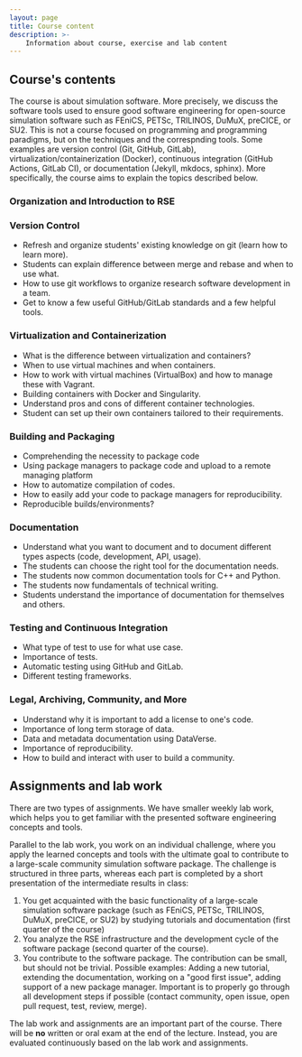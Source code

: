 ```yaml
---
layout: page
title: Course content
description: >-
    Information about course, exercise and lab content
---
```

## Course's contents

The course is about simulation software. More precisely, we discuss the software tools used to ensure good software engineering for open-source simulation software such as FEniCS, PETSc, TRILINOS, DuMuX, preCICE, or SU2. This is not a course focused on programming and programming paradigms, but on the techniques and the correspnding tools. Some examples are version control (Git, GitHub, GitLab), virtualization/containerization (Docker), continuous integration (GitHub Actions, GitLab CI), or documentation  (Jekyll, mkdocs, sphinx). More specifically, the course aims to explain the topics described below.

### Organization and Introduction to RSE

### Version Control

- Refresh and organize students' existing knowledge on git (learn how to learn more).
- Students can explain difference between merge and rebase and when to use what.
- How to use git workflows to organize research software development in a team.
- Get to know a few useful GitHub/GitLab standards and a few helpful tools.

### Virtualization and Containerization

- What is the difference between virtualization and containers?
- When to use virtual machines and when containers.
- How to work with virtual machines (VirtualBox) and how to manage these with Vagrant.
- Building containers with Docker and Singularity.
- Understand pros and cons of different container technologies.
- Student can set up their own containers tailored to their requirements.

### Building and Packaging

- Comprehending the necessity to package code
- Using package managers to package code and upload to a remote managing platform
- How to automatize compilation of codes.
- How to easily add your code to package managers for reproducibility.
- Reproducible builds/environments?

### Documentation

- Understand what you want to document and to document different types aspects (code, development, API, usage).
- The students can choose the right tool for the documentation needs.
- The students now common documentation tools for C++ and Python.
- The students now fundamentals of technical writing.
- Students understand the importance of documentation for themselves and others.

### Testing and Continuous Integration

- What type of test to use for what use case.
- Importance of tests.
- Automatic testing using GitHub and GitLab.
- Different testing frameworks.

### Legal, Archiving, Community, and More

- Understand why it is important to add a license to one's code.
- Importance of long term storage of data.
- Data and metadata documentation using DataVerse.
- Importance of reproducibility.
- How to build and interact with user to build a community.

## Assignments and lab work

There are two types of assignments. We have smaller weekly lab work, which helps you to get familiar with the presented software engineering concepts and tools.

Parallel to the lab work, you work on an individual challenge, where you apply the learned concepts and tools with the ultimate goal to contribute to a large-scale community simulation software package. The challenge is structured in three parts, whereas each part is completed by a short presentation of the intermediate results in class:

1. You get acquainted with the basic functionality of a large-scale simulation software package (such as FEniCS, PETSc, TRILINOS, DuMuX, preCICE, or SU2) by studying tutorials and documentation (first quarter of the course)
2. You analyze the RSE infrastructure and the development cycle of the software package (second quarter of the course).
3. You contribute to the software package. The contribution can be small, but should not be trivial. Possible examples: Adding a new tutorial, extending the documentation, working on a "good first issue", adding support of a new package manager. Important is to properly go through all development steps if possible (contact community, open issue, open pull request, test, review, merge).


The lab work and assignments are an important part of the course. There will be **no** written or oral exam at the end of the lecture. Instead, you are evaluated continuously based on the lab work and assignments.